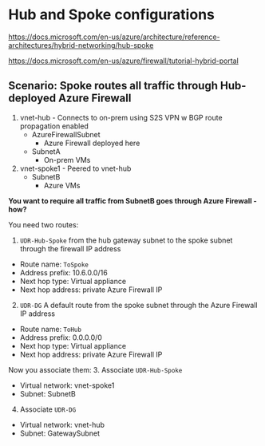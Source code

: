 # Hub and Spoke configurations

https://docs.microsoft.com/en-us/azure/architecture/reference-architectures/hybrid-networking/hub-spoke

https://docs.microsoft.com/en-us/azure/firewall/tutorial-hybrid-portal

## Scenario: Spoke routes all traffic through Hub-deployed Azure Firewall

1. vnet-hub - Connects to on-prem using S2S VPN w BGP route propagation enabled    
    - AzureFirewallSubnet
      - Azure Firewall deployed here
    - SubnetA
      - On-prem VMs 
2. vnet-spoke1 - Peered to vnet-hub
    - SubnetB
        - Azure VMs
        
**You want to require all traffic from SubnetB goes through Azure Firewall - how?**

You need two routes: 
1. `UDR-Hub-Spoke` from the hub gateway subnet to the spoke subnet through the firewall IP address
  - Route name: `ToSpoke`
  - Address prefix: 10.6.0.0/16
  - Next hop type: Virtual appliance 
  - Next hop address: private Azure Firewall IP
2. `UDR-DG` A default route from the spoke subnet through the Azure Firewall IP address 
  - Route name: `ToHub`
  - Address prefix: 0.0.0.0/0
  - Next hop type: Virtual appliance 
  - Next hop address: private Azure Firewall IP

Now you associate them:
3. Associate `UDR-Hub-Spoke`
  - Virtual network: vnet-spoke1
  - Subnet: SubnetB
4. Associate `UDR-DG`
  - Virtual network: vnet-hub
  - Subnet: GatewaySubnet
